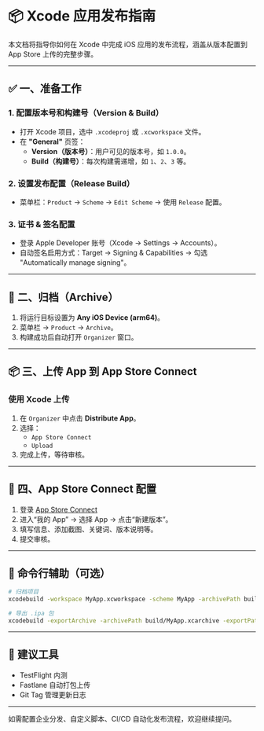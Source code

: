 
# 📦 Xcode 应用发布指南

本文档将指导你如何在 Xcode 中完成 iOS 应用的发布流程，涵盖从版本配置到 App Store 上传的完整步骤。

---

## ✅ 一、准备工作

### 1. 配置版本号和构建号（Version & Build）
- 打开 Xcode 项目，选中 `.xcodeproj` 或 `.xcworkspace` 文件。
- 在 **"General"** 页签：
  - **Version（版本号）**：用户可见的版本号，如 `1.0.0`。
  - **Build（构建号）**：每次构建需递增，如 `1`、`2`、`3` 等。

### 2. 设置发布配置（Release Build）
- 菜单栏：`Product` → `Scheme` → `Edit Scheme` → 使用 `Release` 配置。

### 3. 证书 & 签名配置
- 登录 Apple Developer 账号（Xcode → Settings → Accounts）。
- 自动签名启用方式：Target → Signing & Capabilities → 勾选 "Automatically manage signing"。

---

## 🚀 二、归档（Archive）

1. 将运行目标设置为 **Any iOS Device (arm64)**。
2. 菜单栏 → `Product` → `Archive`。
3. 构建成功后自动打开 `Organizer` 窗口。

---

## 📦 三、上传 App 到 App Store Connect

### 使用 Xcode 上传

1. 在 `Organizer` 中点击 **Distribute App**。
2. 选择：
   - `App Store Connect`
   - `Upload`
3. 完成上传，等待审核。

---

## 📡 四、App Store Connect 配置

1. 登录 [App Store Connect](https://appstoreconnect.apple.com/)
2. 进入“我的 App” → 选择 App → 点击“新建版本”。
3. 填写信息、添加截图、关键词、版本说明等。
4. 提交审核。

---

## 🧪 命令行辅助（可选）

```bash
# 归档项目
xcodebuild -workspace MyApp.xcworkspace -scheme MyApp -archivePath build/MyApp.xcarchive archive

# 导出 .ipa 包
xcodebuild -exportArchive -archivePath build/MyApp.xcarchive -exportPath build/export -exportOptionsPlist exportOptions.plist
```

---

## 🧰 建议工具

- TestFlight 内测
- Fastlane 自动打包上传
- Git Tag 管理更新日志

---

如需配置企业分发、自定义脚本、CI/CD 自动化发布流程，欢迎继续提问。
